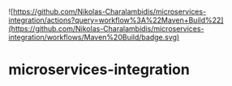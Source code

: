 ![https://github.com/Nikolas-Charalambidis/microservices-integration/actions?query=workflow%3A%22Maven+Build%22](https://github.com/Nikolas-Charalambidis/microservices-integration/workflows/Maven%20Build/badge.svg)

# microservices-integration
